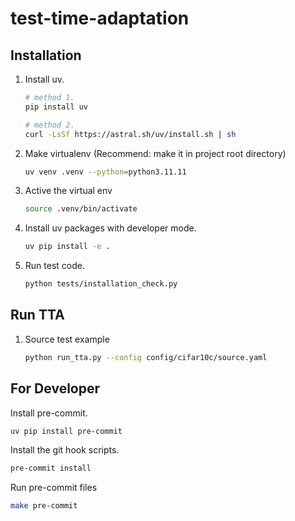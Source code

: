 # test-time-adaptation

## Installation

1. Install uv.

    ```bash
    # method 1.
    pip install uv

    # method 2.
    curl -LsSf https://astral.sh/uv/install.sh | sh
    ```

2. Make virtualenv (Recommend: make it in project root directory)
    ```bash
    uv venv .venv --python=python3.11.11
    ```
3. Active the virtual env
    ```bash
    source .venv/bin/activate
    ```
4. Install uv packages with developer mode.
    ```bash
    uv pip install -e .
    ```
5. Run test code.
    ```bash
    python tests/installation_check.py
    ```

## Run TTA

1. Source test example
    ```bash
    python run_tta.py --config config/cifar10c/source.yaml
    ```

## For Developer

Install pre-commit.

```bash
uv pip install pre-commit
```

Install the git hook scripts.

```bash
pre-commit install
```

Run pre-commit files

```bash
make pre-commit
```
